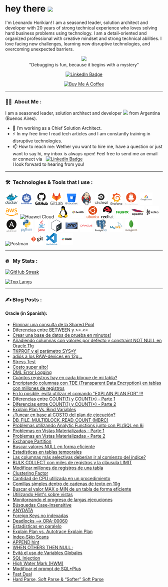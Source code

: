<h1 align="left">hey there <img src="https://media.giphy.com/media/hvRJCLFzcasrR4ia7z/giphy.gif" width="40"></h1>

I'm Leonardo Horikian! I am a seasoned leader, solution architect and developer with 20 years of strong technical experience who loves solving hard business problems using technology. I am a detail-oriented and organized professional with creative mindset and strong technical abilities. I love facing new challenges, learning new disruptive technologies, and overcoming unexpected barriers.

<p align="center"><img src="https://media.giphy.com/media/M9gbBd9nbDrOTu1Mqx/giphy.gif" width="100"/><br>
"Debugging is fun, because it begins with a mystery"
</p>
<p align="center">
<a href="https://www.linkedin.com/in/lhorikian" target="_blank"><img src="https://img.shields.io/badge/LinkedIn-blue?style=for-the-badge&logo=linkedin&logoColor=white" alt="LinkedIn Badge"></a>
</p>
<p align="center">
<a href="https://www.buymeacoffee.com/leohori" target="_blank"><img src="https://cdn.buymeacoffee.com/buttons/default-orange.png" alt="Buy Me A Coffee" height="41" width="174"></a>
</p>

---

### :man_technologist: &nbsp;About Me :

I am a seasoned leader, solution architect and developer <img src="https://media.giphy.com/media/WUlplcMpOCEmTGBtBW/giphy.gif" width="30"> from Argentina (Buenos Aires).

- 🔭 I’m working as a Chief Solution Architect.
- ⚡ In my free time I read tech articles and I am constantly training in disruptive technologies.
- 📫 How to reach me:
     Wether you want to hire me, have a question or just want to say hi, my inbox is always open! Feel free to send me an email or connect via &nbsp; [![Linkedin Badge](https://img.shields.io/badge/-lhorikian-blue?style=flat&logo=Linkedin&logoColor=white)](https://www.linkedin.com/in/lhorikian)<br>
     I look forward to hearing from you!
     
---

### 🛠 &nbsp;Technologies & Tools that I use :

<p>
<img src="https://github.com/devicons/devicon/blob/master/icons/docker/docker-original-wordmark.svg" title="Docker" alt="Docker" width="40" height="40"/>&nbsp;
<img src="https://github.com/devicons/devicon/blob/master/icons/kubernetes/kubernetes-plain-wordmark.svg" title="Kubernetes" alt="Kubernetes" width="40" height="40"/>&nbsp;
<img src="https://github.com/devicons/devicon/blob/master/icons/github/github-original-wordmark.svg" title="GitHub" alt="GitHub" width="40" height="40"/>&nbsp;
<img src="https://github.com/devicons/devicon/blob/master/icons/gitlab/gitlab-original-wordmark.svg" title="GitLab" alt="GitLab" width="40" height="40"/>&nbsp;
<img src="https://github.com/devicons/devicon/blob/master/icons/bitbucket/bitbucket-original-wordmark.svg" title="BitBucket" alt="BitBucket" width="40" height="40"/>&nbsp;
<img src="https://github.com/devicons/devicon/blob/master/icons/jenkins/jenkins-original.svg" title="Jenkins" alt="Jenkins" width="40" height="40"/>&nbsp;
<img src="https://github.com/devicons/devicon/blob/master/icons/circleci/circleci-plain-wordmark.svg" title="CircleCI" alt="CircleCI" width="40" height="40"/>&nbsp;
<img src="https://github.com/devicons/devicon/blob/master/icons/grafana/grafana-original-wordmark.svg" title="Grafana" alt="Grafana" width="40" height="40"/>&nbsp;
<img src="https://github.com/devicons/devicon/blob/master/icons/prometheus/prometheus-original-wordmark.svg" title="Prometheus" alt="Prometheus" width="40" height="40"/>&nbsp;
<img src="https://github.com/devicons/devicon/blob/master/icons/googlecloud/googlecloud-original-wordmark.svg" title="GCP" alt="GCP" width="40" height="40"/>&nbsp;
<img src="https://github.com/devicons/devicon/blob/master/icons/amazonwebservices/amazonwebservices-plain-wordmark.svg" title="AWS" alt="AWS" width="40" height="40"/>&nbsp;
<img src="https://avatars.githubusercontent.com/u/36578213?s=200&v=4" title="Huawei Cloud" alt="Huawei Cloud" width="40" height="40"/>&nbsp;
<img src="https://github.com/devicons/devicon/blob/master/icons/linux/linux-original.svg" title="Linux" alt="Linux" width="40" height="40"/>&nbsp;
<img src="https://github.com/devicons/devicon/blob/master/icons/centos/centos-original-wordmark.svg" title="CentOS" alt="CentOS" width="40" height="40"/>&nbsp;   
<img src="https://github.com/devicons/devicon/blob/master/icons/ubuntu/ubuntu-plain-wordmark.svg" title="Ubuntu" alt="Ubuntu" width="40" height="40"/>&nbsp;
<img src="https://github.com/devicons/devicon/blob/master/icons/redhat/redhat-original-wordmark.svg" title="RedHat" alt="RedHat" width="40" height="40"/>&nbsp;
<img src="https://github.com/devicons/devicon/blob/master/icons/nginx/nginx-original.svg" title="Nginx" alt="Nginx" width="40" height="40"/>&nbsp;
<img src="https://github.com/devicons/devicon/blob/master/icons/apache/apache-original-wordmark.svg" title="Apache" alt="Apache" width="40" height="40"/>&nbsp;   
<img src="https://github.com/devicons/devicon/blob/master/icons/apachekafka/apachekafka-original-wordmark.svg" title="Apache Kafka" alt="Apache Kafka" width="40" height="40"/>&nbsp;   
<img src="https://github.com/devicons/devicon/blob/master/icons/ansible/ansible-original-wordmark.svg" title="Ansible" alt="Ansible" width="40" height="40"/>&nbsp;   
<img src="https://github.com/devicons/devicon/blob/master/icons/python/python-original-wordmark.svg" title="Python" alt="Python" width="40" height="40"/>&nbsp;   
<img src="https://github.com/devicons/devicon/blob/master/icons/java/java-original-wordmark.svg" title="Java" alt="Java" width="40" height="40"/>&nbsp;
<img src="https://github.com/devicons/devicon/blob/master/icons/bash/bash-original.svg" title="Bash" alt="Bash" width="40" height="40"/>&nbsp;
<img src="https://github.com/devicons/devicon/blob/master/icons/php/php-original.svg" title="PHP" alt="PHP" width="40" height="40"/>&nbsp;
<img src="https://github.com/devicons/devicon/blob/master/icons/oracle/oracle-original.svg" title="Oracle" alt="Oracle" width="40" height="40"/>&nbsp;
<img src="https://github.com/devicons/devicon/blob/master/icons/postgresql/postgresql-original-wordmark.svg" title="PostgreSQL" alt="PostgreSQL" width="40" height="40"/>&nbsp;   
<img src="https://github.com/devicons/devicon/blob/master/icons/mysql/mysql-original-wordmark.svg" title="MySQL" alt="MySQL" width="40" height="40"/>&nbsp;
<img src="https://github.com/devicons/devicon/blob/master/icons/mongodb/mongodb-original-wordmark.svg" title="MongoDB" alt="MongoDB" width="40" height="40"/>&nbsp; 
<img src="https://www.vectorlogo.zone/logos/getpostman/getpostman-icon.svg" title="Postman" alt="Postman" width="40" height="40"/>&nbsp;
<img src="https://github.com/devicons/devicon/blob/master/icons/git/git-original-wordmark.svg" title="Git" alt="Git" width="40" height="40"/>&nbsp;
<img src="https://github.com/devicons/devicon/blob/master/icons/vscode/vscode-original-wordmark.svg" title="Visual Studio Code" alt="Visual Studio Code" width="40" height="40"/>&nbsp;
<img src="https://github.com/devicons/devicon/blob/master/icons/slack/slack-original-wordmark.svg" title="Slack" alt="Slack" width="40" height="40"/>&nbsp;
</p>

---

### 🔥 &nbsp; My Stats :

[![GitHub Streak](https://streak-stats.demolab.com?user=leohori&theme=dark)](https://git.io/streak-stats)

[![Top Langs](https://github-readme-stats.vercel.app/api/top-langs/?username=leohori&layout=compact&theme=vision-friendly-dark)](https://github.com/anuraghazra/github-readme-stats)

---

### ✍️ Blog Posts : 

#### Oracle (in Spanish):

- [Eliminar una consulta de la Shared Pool](https://lhorikian.blogspot.com/2010/07/eliminar-una-consulta-de-la-shared-pool.html)
- [Diferencias entre BETWEEN y >= <=](https://lhorikian.blogspot.com/2010/07/diferencias-entre-between-y.html)
- [Crear una base de datos de prueba en minutos!](https://lhorikian.blogspot.com/2010/06/crear-una-base-de-datos-de-prueba-en.html)
- [Añadiendo columnas con valores por defecto y constraint NOT NULL en Oracle 11g](https://lhorikian.blogspot.com/2009/10/anadiendo-columnas-con-valores-por.html)
- [TKPROF y el parámetro SYS=Y](https://lhorikian.blogspot.com/2009/10/tkprof-y-el-parametro-sysy.html)
- [adiós a los RAW-devices en 12g...](https://lhorikian.blogspot.com/2009/07/adios-los-volumenes-raw-en-12g.html)
- [Stress Test](https://lhorikian.blogspot.com/2009/06/stress-test.html)
- [Costo super alto!](https://lhorikian.blogspot.com/2009/05/costo-super-alto.html)
- [DML Error Logging](https://lhorikian.blogspot.com/2009/05/dml-error-logging.html)
- [Cuántos registros hay en cada bloque de mi tabla?](https://lhorikian.blogspot.com/2009/05/cuantos-registros-hay-en-cada-bloque-de.html)
- [Encriptando columnas con TDE (Transparent Data Encryption) en tablas con millones de registros](https://lhorikian.blogspot.com/2009/05/encriptando-columnas-con-tde-en-tablas.html)
- [En lo posible, evitá utilizar el comando "EXPLAIN PLAN FOR" !!!](https://lhorikian.blogspot.com/2009/04/en-lo-posible-evita-utilizar-el-comando.html)
- [Diferencias entre COUNT(1) y COUNT(*) - Parte 1](https://lhorikian.blogspot.com/2007/09/diferencias-entre-count1-y-count.html)
- [Diferencias entre COUNT(1) y COUNT(*) - Parte 2](https://lhorikian.blogspot.com/2009/04/diferencias-entre-count1-y-count-parte.html)
- [Explain Plan Vs. Bind Variables](https://lhorikian.blogspot.com/2008/09/explain-plan-vs-bind-variables_29.html)
- [¿Tunear en base al COSTO del plan de ejecución?](https://lhorikian.blogspot.com/2008/02/tunear-en-base-al-costo-del-plan-de.html)
- [DB_FILE_MULTIBLOCK_READ_COUNT (MBRC)](https://lhorikian.blogspot.com/2007/10/dbfilemultiblockreadcount-mbrc.html)
- [Problemas utilizando Analytic Functions junto con PL/SQL en 8i](https://lhorikian.blogspot.com/2007/09/problemas-utilizando-analytic-functions.html)
- [Problemas en Vistas Materializadas - Parte 1](https://lhorikian.blogspot.com/2007/09/problemas-en-la-creacin-de-vistas.html)
- [Problemas en Vistas Materializadas - Parte 2](https://lhorikian.blogspot.com/2007/09/problemas-en-vistas-materializadas.html)
- [Exchange Partition](https://lhorikian.blogspot.com/2007/09/exchange-partition.html)
- [Buscar valores NULL en forma eficiente](https://lhorikian.blogspot.com/2007/09/buscar-valores-null-en-forma-eficiente.html)
- [Estadísticas en tablas temporales](https://lhorikian.blogspot.com/2007/09/estadsticas-en-tablas-temporales.html)
- [Las columnas más selectivas deberían ir al comienzo del índice?](https://lhorikian.blogspot.com/2007/09/las-columnas-ms-selectivas-deberan-ir.html)
- [BULK COLLECT con miles de registros y la cláusula LIMIT](https://lhorikian.blogspot.com/2007/09/bulk-collect-con-miles-de-registros-y.html)
- [Modificar millones de registros de una tabla](https://lhorikian.blogspot.com/2007/09/modificar-millones-de-registros-de-una.html)
- [Clustering Factor](https://lhorikian.blogspot.com/2007/09/clustering-factor.html)
- [Cantidad de CPU utilizada en un procedimiento](https://lhorikian.blogspot.com/2007/09/cantidad-de-cpu-utilizada-en-un.html)
- [Comillas simples dentro de cadenas de texto en 10g](https://lhorikian.blogspot.com/2007/09/comillas-simples-dentro-de-cadenas-de.html)
- [Buscar el valor MAX o MIN de un tabla de forma eficiente](https://lhorikian.blogspot.com/2007/09/buscar-el-valor-max-o-min-de-un-tabla.html)
- [Utilizando Hint's sobre vistas](https://lhorikian.blogspot.com/2007/09/utilizando-hints-sobre-vistas.html)
- [Monitoreando el progreso de largas ejecuciones](https://lhorikian.blogspot.com/2007/09/monitoreando-el-progreso-de-largas.html)
- [Búsquedas Case-Insensitive](https://lhorikian.blogspot.com/2007/09/bsquedas-case-insensitive.html)
- [ANYDATA](https://lhorikian.blogspot.com/2007/09/anydata.html)
- [Foreign Keys no indexadas](https://lhorikian.blogspot.com/2007/09/foreign-keys-no-indexadas.html)
- [Deadlocks --> ORA-00060](https://lhorikian.blogspot.com/2007/09/deadlocks-ora-00060.html)
- [Estadísticas en paralelo](https://lhorikian.blogspot.com/2007/09/estadsticas-en-paralelo.html)
- [Explain Plan vs. Autotrace Explain Plan](https://lhorikian.blogspot.com/2007/09/explain-plan-vs-autotrace-explain-plan.html)
- [Index-Skip Scans](https://lhorikian.blogspot.com/2007/08/index-skip-scans_30.html)
- [APPEND hint](https://lhorikian.blogspot.com/2007/08/append-hint.html)
- [WHEN OTHERS THEN NULL ;](https://lhorikian.blogspot.com/2007/07/when-others-then-null.html)
- [Evitá el uso de Variables Globales](https://lhorikian.blogspot.com/2007/07/evit-el-uso-de-variables-globales.html)
- [SQL Injection](https://lhorikian.blogspot.com/2007/07/sql-injection.html)
- [High Water Mark (HWM)](https://lhorikian.blogspot.com/2007/07/high-water-mark-hwm.html)
- [Modificar el prompt de SQL*Plus](https://lhorikian.blogspot.com/2007/07/modificar-el-prompt-de-sqlplus.html)
- [Fast Dual](https://lhorikian.blogspot.com/2007/07/fast-dual_10.html)
- [Hard Parse, Soft Parse & “Softer” Soft Parse](https://lhorikian.blogspot.com/2007/07/hard-parse-soft-parse-softer-soft-parse.html)


<!--
**leohori/leohori** is a ✨ _special_ ✨ repository because its `README.md` (this file) appears on your GitHub profile.

Here are some ideas to get you started:

- 🔭 I’m currently working on ...
- 🌱 I’m currently learning ...
- 👯 I’m looking to collaborate on ...
- 🤔 I’m looking for help with ...
- 💬 Ask me about ...
- 😄 Pronouns: ...
- ⚡ Fun fact: ...
-->
